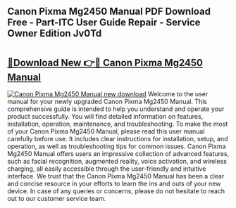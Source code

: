 ## Canon Pixma Mg2450 Manual PDF Download Free - Part-lTC User Guide Repair - Service Owner Edition Jv0Td

# <h2><a href="http://cf28574.oget.top/?id=Canon+Pixma+Mg2450+Manual">🔗Download New 👉🔴 Canon Pixma Mg2450 Manual</a></h2>

[![Canon Pixma Mg2450 Manual new download](https://i.imgur.com/5g1atiW.png)](http://cf28574.oget.top/?id=Canon+Pixma+Mg2450+Manual)
Welcome to the user manual for your newly upgraded Canon Pixma Mg2450 Manual. This comprehensive guide is intended to help you understand and operate your product successfully. You will find detailed information on features, installation, operation, maintenance, and troubleshooting. To make the most of your Canon Pixma Mg2450 Manual, please read this user manual carefully before use. It includes clear instructions for installation, setup, and operation, as well as troubleshooting tips for common issues. Canon Pixma Mg2450 Manual offers users an impressive collection of advanced features, such as facial recognition, augmented reality, voice activation, and wireless charging, all easily accessible through the user-friendly and intuitive interface. We trust that the Canon Pixma Mg2450 Manual has been a clear and concise resource in your efforts to learn the ins and outs of your new device. In case of any queries or concerns, please do not hesitate to reach out to our customer service team.
